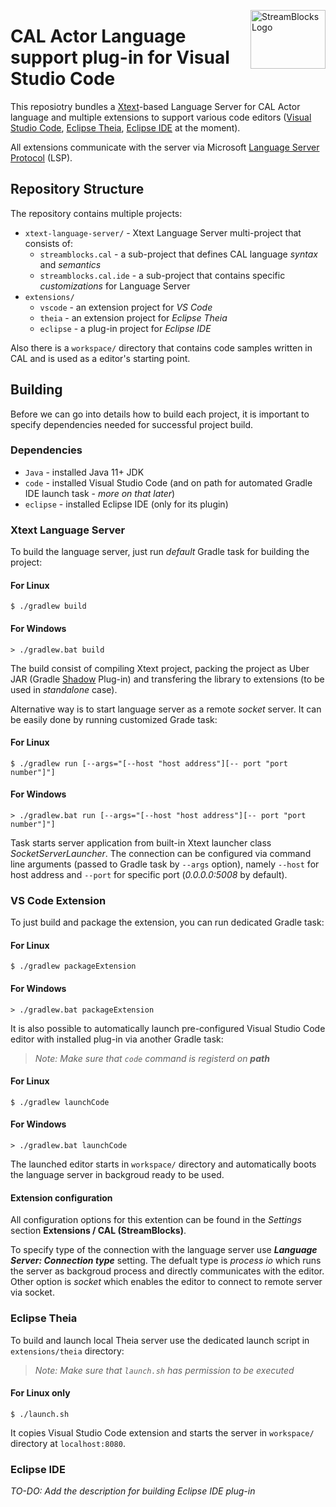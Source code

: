 
<img src="https://github.com/streamblocks/streamblocks-vscode/doc/streamblocks-logo.png" align="right"
     alt="StreamBlocks Logo" width="120" height="94">
# CAL Actor Language support plug-in for Visual Studio Code

This reposiotry bundles a [Xtext][1]-based Language Server for CAL Actor language and multiple extensions to support various code editors ([Visual Studio Code][2], [Eclipse Theia][3], [Eclipse IDE][4] at the moment).

All extensions communicate with the server via Microsoft [Language Server Protocol][5] (LSP).

## Repository Structure

The repository contains multiple projects:
- `xtext-language-server/` - Xtext Language Server multi-project that consists of:
    - `streamblocks.cal` - a sub-project that defines CAL language *syntax* and *semantics*
    - `streamblocks.cal.ide` - a sub-project that contains specific *customizations* for Language Server
- `extensions/`
    - `vscode` - an extension project for *VS Code*
    - `theia` - an extension project for *Eclipse Theia*
    - `eclipse` - a plug-in project for *Eclipse IDE*

Also there is a `workspace/` directory that contains code samples written in CAL and is used as a editor's starting point.

## Building

Before we can go into details how to build each project, it is important to specify dependencies needed for successful project build.

### Dependencies
- `Java` - installed Java 11+ JDK
- `code` - installed Visual Studio Code (and on path for automated Gradle IDE launch task - *more on that later*)
- `eclipse` - installed Eclipse IDE (only for its plugin)

### Xtext Language Server

To build the language server, just run *default* Gradle task for building the project:

#### For Linux

```
$ ./gradlew build
```

#### For Windows

```
> ./gradlew.bat build
```

The build consist of compiling Xtext project, packing the project as Uber JAR (Gradle [Shadow][6] Plug-in) and transfering the library to extensions (to be used in *standalone* case).

Alternative way is to start language server as a remote *socket* server. It can be easily done by running customized Grade task:

#### For Linux

```
$ ./gradlew run [--args="[--host "host address"][-- port "port number"]"]
```

#### For Windows

```
> ./gradlew.bat run [--args="[--host "host address"][-- port "port number"]"]
```

Task starts server application from built-in Xtext launcher class *SocketServerLauncher*. The connection can be configured via command line arguments (passed to Gradle task by `--args` option), namely `--host` for host address and `--port` for specific port (*0.0.0.0:5008* by default).

### VS Code Extension

To just build and package the extension, you can run dedicated Gradle task:

#### For Linux

```
$ ./gradlew packageExtension
```

#### For Windows

```
> ./gradlew.bat packageExtension
```

It is also possible to automatically launch pre-configured Visual Studio Code editor with installed plug-in via another Gradle task:

> *Note: Make sure that `code` command is registerd on **path***

#### For Linux

```
$ ./gradlew launchCode
```

#### For Windows

```
> ./gradlew.bat launchCode
```
 
The launched editor starts in `workspace/` directory and automatically boots the language server in backgroud ready to be used. 

#### Extension configuration

All configuration options for this extention can be found in the *Settings* section **Extensions / CAL (StreamBlocks)**.

To specify type of the connection with the language server use ***Language Server: Connection type*** setting. The defualt type is *process io* which runs the server as backgroud process and directly communicates with the editor. Other option is *socket* which enables the editor to connect to remote server via socket.

### Eclipse Theia

To build and launch local Theia server use the dedicated launch script in `extensions/theia` directory:

> *Note: Make sure that `launch.sh` has permission to be executed*

#### For Linux only

```
$ ./launch.sh
```

It copies Visual Studio Code extension and starts the server in `workspace/` directory at `localhost:8080`.

### Eclipse IDE

*TO-DO: Add the description for building Eclipse IDE plug-in*


[1]: https://www.eclipse.org/Xtext/index.html
[2]: https://code.visualstudio.com/
[3]: https://theia-ide.org/
[4]: https://www.eclipse.org/eclipseide/
[5]: https://microsoft.github.io/language-server-protocol/
[6]: https://imperceptiblethoughts.com/shadow/